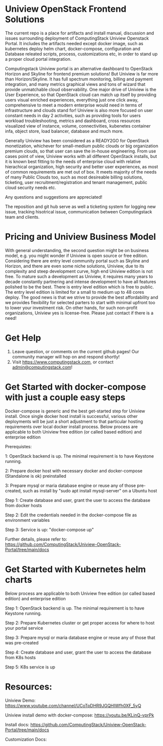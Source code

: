 # Uniview OpenStack Frontend Solutions
The current repo is a place for artifacts and install manual, discussion and issues surrounding deployment of ComputingStack Uniview Openstack Portal. It includes the artifacts needed except docker image, such as kubernetes deploy helm chart, docker-compose, configuration and Database releated scripts, process, customizations etc, in order to stand up a proper cloud portal integration.

Computingstack Uniview portal is an alternative dashboard to OpenStack Horizon and Skyline for frontend premium solutions! But Uniview is far more than Horizon/Skyline. It has full spectrum monitoring, billing and payment integration, and many metrics graphical views and tons of wizard that provide unmatchable cloud observability. One major drive of Uniview is the User Experience, so that OpenStack cloud can match up itself by providing users visual enriched experiences, everything just one click away, comprehensive to meet a modern enterprise would need in terms of infrastructure and clouds stand for! Uniview is also more focused on user constant needs in day 2 activities, such as providing tools for users workload troubleshooting, metrics and dashboard, cross resources visualized view of instance, volume, connectivities, kubenetes container infa, object store, load balancer, database and much more. 

Generally Uniview has been considered as a READY2GO for OpenStack monetization, whichever for small-medium public clouds or big organization premium clouds, so that user can save the in-house engineering. From use cases point of view, Uniview works with all different OpenStack installs, but it is known best fitting to the needs of enterprise cloud with relative hierachical organization, high security and better user experiences, as most of common requirements are met out of box. It meets majority of the needs of many Public Clouds too, such as most desireable billing solutions, ticketing,  user recruitment/registration and tenant management, public cloud security needs etc. 

Any questions and suggestions are appreciated!

The reposition and git hub serve as well a ticketing system for logging new issue, tracking hisotrical issue, communication between Computingstack team and clients.

# Pricing and Uniview Business Model

With general understanding, the second question might be on business model, e.g. you might wonder if Uniview is open source or free edition. Considering there are entry level community portal such as Skyline and Horizon, and there are even some niche solutions, Uniview, due to its complexity and steep development curve, high end Uniview edition is not free. To mature such a development as Uniview, it requires many years to decade constantly partnering and intense development to have all features polished to be the best.  There is entry level edition which is free to public. The entry level edition is limited for a small to medium up to 48 cores deploy. The good news is that we strive to provide the best affordability and we provides flexibility for selected parters to start with minimal upfront too to lower your investment risk. On other hands, for such non-profit organizations, Uniview yes is license-free. Please just contact if there is a need! 

# Get Help

1. Leave question, or comments on the current github pages! Our community manager will hop on and respond shortly!
2. Visit https://www.computingstack.com, or contact admin@computingstack.com!

# Get Started with docker-compose with just a couple easy steps
Docker-compose is generic and the best get-started step for Uniview install. Once single docker host install is successful, various other deployments will be just a short adjustment to that particular hosting requirements over local docker install process. Below process are applicable to both Uniview free edition (or called based edition) and enterprise 
edition

Prerequistes:

1: OpenStack backend is up. The minimal requirement is to have Keystone running.

2: Prepare docker host with necessary docker and docker-compose (Standalone is ok) preinstalled

3: Prepare mysql or maria database engine or reuse any of those pre-created, such as install by "sudo apt install mysql-server" on a Ubuntu host

Step 1: Create database and user, grant the user to access the database from docker hosts

Step 2: Edit the credentials needed in the docker-compose file as environment variables 

Step 3: Service is up: "docker-compose up"

Further details, please refer to: https://github.com/ComputingStack/Uniview-OpenStack-Portal/tree/main/docs

# Get Started with Kubernetes helm charts
Below process are applicable to both Uniview free edition (or called based edition) and enterprise 
edition

Step 1: OpenStack backend is up. The minimal requirement is to have Keystone running.

Step 2: Prepare Kubernetes cluster or get proper access for where to host your portal service

Step 3: Prepare mysql or maria database engine or reuse any of those that was pre-created

Step 4: Create database and user, grant the user to access the database from K8s hosts

Step 5: K8s service is up

# Resources:
Uniview Demo: https://www.youtube.com/channel/UCoTpDHR9JGQHIWfh0XF_5yQ

Uniview install demo with docker-compose: https://youtu.be/KLinQ-vprPk

Install docs: https://github.com/ComputingStack/Uniview-OpenStack-Portal/tree/main/docs

Customization Docs: 


